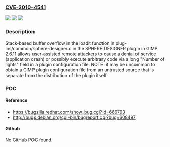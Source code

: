 ### [CVE-2010-4541](https://cve.mitre.org/cgi-bin/cvename.cgi?name=CVE-2010-4541)
![](https://img.shields.io/static/v1?label=Product&message=n%2Fa&color=blue)
![](https://img.shields.io/static/v1?label=Version&message=n%2Fa&color=blue)
![](https://img.shields.io/static/v1?label=Vulnerability&message=n%2Fa&color=brighgreen)

### Description

Stack-based buffer overflow in the loadit function in plug-ins/common/sphere-designer.c in the SPHERE DESIGNER plugin in GIMP 2.6.11 allows user-assisted remote attackers to cause a denial of service (application crash) or possibly execute arbitrary code via a long "Number of lights" field in a plugin configuration file.  NOTE: it may be uncommon to obtain a GIMP plugin configuration file from an untrusted source that is separate from the distribution of the plugin itself.

### POC

#### Reference
- https://bugzilla.redhat.com/show_bug.cgi?id=666793
- http://bugs.debian.org/cgi-bin/bugreport.cgi?bug=608497

#### Github
No GitHub POC found.

